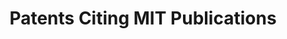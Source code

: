 ---
layout: default
contributors: The Lens
cost: None
description: 'This collection encompasses patents that cite the scholarly works of
  Massachusetts Institute of Technology. '
documentation: https://www.lens.org/lens/labs/dashboards
last_edit: Mon, 19 Jun 2023 16:34:52 GMT
location: https://www.lens.org/lens/search/patent/list?collectionId=22790&p=0&n=10
maintained_by: The Lens
open_access: 'FALSE'
record_creation_timestamp: 11/19/2020 17:20:46
shortname: patents_citing_mit
tags:
- citation
- scholarly literature
terms_of_use: Cambia grants you a non-exclusive, non-transferable, revocable, limited
  license to access and personally use the features of the Service. The conditions
  by which The Lens data may be used are intended to resonate with the principles
  of Creative Commons Attribution licenses with a public benefit element.
timeframe: 1950-2021
title: Patents Citing MIT Publications
uuid: 6476ac03-71ee-4480-b2aa-e25871179689
versioning: 'FALSE'
---